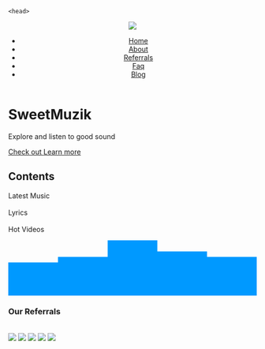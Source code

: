 <!DOCTYPE html>
<html>

    <head>
<meta name="viewport" content="width=device-width, initial-scale=1.0">
        <title>Sweetmuzik.com</title>

<link rel="stylesheet" type="text/css" href="page.css">
         <meta http-equiv="refresh" content="10">

 </head>
    <body>

<div class="wrap">         
        <header>
    <div class="logo"></div>
        <img src="sweet.png">
    <div class="menu">
        <ul>
    <li><a href="">Home</a></li>
    <li><a href="">About</a></li>
    <li><a href="">Referrals</a></li>
    <li><a href="">Faq</a></li>
    <li><a href="">Blog</a></li>

</ul>
</div>
</header>

  <div class="content">
            <h1> SweetMuzik </h1>
        <p> Explore and listen to good sound </p>
  <div class="btn-group">
        <a href="#" class="color1"> Check out </a>
        <a href="#"> Learn more </a>
    </div>

 <div class="content-g">
        <h2> Contents </h2>
        <p> Latest Music <br> <br>Lyrics <br> <br> Hot Videos</p>

</div>


<svg class="wave" xmlns="http://www.w3.org/2000/svg" viewBox="0 0 1440 320"><path fill="#0099ff" fill-opacity="1" d="M0,224L0,128L288,128L288,96L576,96L576,0L864,0L864,64L1152,64L1152,96L1440,96L1440,320L1152,320L1152,320L864,320L864,320L576,320L576,320L288,320L288,320L0,320L0,320Z"></path></svg>
    
</div>

 <div class="our-referrals">

<h3> Our Referrals </h3>
       <br>
        <div class="our-referrals-inner">
        <a href=""><img src="audio.png"></a>
        <a href=""><img src="boom.jpg"></a>
        <a href="https://wadupnaija.com"><img src="wadup.jpeg"></a>
        <a href=""><img src="toox.jpeg"></a>
        <a href=""><img src="shazam.jpeg"></a>
        
</div>

</div>



</body>

</html>
   
